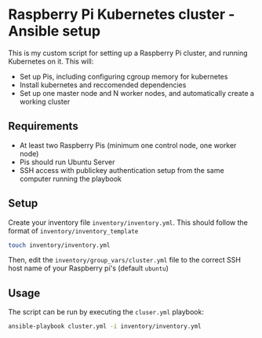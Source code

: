 # Raspberry Pi Kubernetes cluster - Ansible setup
This is my custom script for setting up a Raspberry Pi cluster, and running Kubernetes on it. This will:
 - Set up Pis, including configuring cgroup memory for kubernetes
 - Install kubernetes and reccomended dependencies
 - Set up one master node and N worker nodes, and automatically create a working cluster

## Requirements
 - At least two Raspberry Pis (minimum one control node, one worker node)
 - Pis should run Ubuntu Server
 - SSH access with publickey authentication setup from the same computer running the playbook

## Setup
Create your inventory file `inventory/inventory.yml`. This should follow the format of `inventory/inventory_template`

```bash
touch inventory/inventory.yml
```

Then, edit the `inventory/group_vars/cluster.yml` file to the correct SSH host name of your Raspberry pi's (default `ubuntu`)

## Usage
The script can be run by executing the `cluser.yml` playbook:

```bash
ansible-playbook cluster.yml -i inventory/inventory.yml
```
